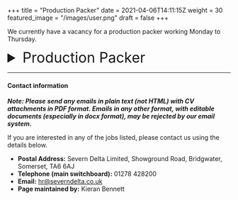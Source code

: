 +++
title = "Production Packer"
date = 2021-04-06T14:11:15Z
weight = 30
featured_image = "/images/user.png"
draft = false
+++

We currently have a vacancy for a production packer working Monday to Thursday.
<!--more-->

<details>
<summary style="font-size:2rem;"> Production Packer </summary>

<br>

#### Shift pattern and pay:

**Pattern** - (09:30am-02:30pm) Monday to Thursday

**£9.50/hr**

#### Main duties:

- Packing of wipes into cases and palletising
- Quality checking of packaging quality as packing

#### Requirements:

- Enthusiastic and willing to learn
- Attention to detail
- Good attitude and timekeeping

#### Benefits:

- Comprehensive training programme
- Good progression opportunities including technical advancement where appropriate
</details>

<hr>

#### Contact information

**_Note: Please send any emails in plain text (not HTML) with CV attachments in PDF format. Emails in any other format, with editable documents (especially in docx format), may be rejected by our email system._**

If you are interested in any of the jobs listed, please contact us using the details below.

* **Postal Address:** Severn Delta Limited, Showground Road, Bridgwater, Somerset, TA6 6AJ
* **Telephone (main switchboard):** 01278 428200
* **Email:** hr@severndelta.co.uk
* **Page maintained by:** Kieran Bennett 

